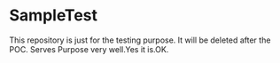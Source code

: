 # SampleTest

This repository is just for the testing purpose. It will be deleted after the POC. Serves Purpose very well.Yes it is.OK.
